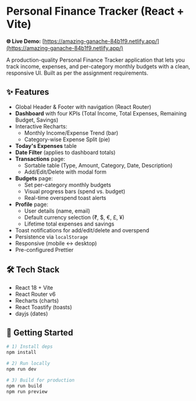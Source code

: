 # Personal Finance Tracker (React + Vite)

**🌐 Live Demo:** [https://amazing-ganache-84b1f9.netlify.app/](https://amazing-ganache-84b1f9.netlify.app/)

A production-quality Personal Finance Tracker application that lets you track income, expenses, and per-category monthly budgets with a clean, responsive UI. Built as per the assignment requirements.

## ✨ Features

- Global Header & Footer with navigation (React Router)
- **Dashboard** with four KPIs (Total Income, Total Expenses, Remaining Budget, Savings)
- Interactive Recharts:
  - Monthly Income/Expense Trend (bar)
  - Category-wise Expense Split (pie)
- **Today's Expenses** table
- **Date Filter** (applies to dashboard totals)
- **Transactions** page:
  - Sortable table (Type, Amount, Category, Date, Description)
  - Add/Edit/Delete with modal form
- **Budgets** page:
  - Set per-category monthly budgets
  - Visual progress bars (spend vs. budget)
  - Real-time overspend toast alerts
- **Profile** page:
  - User details (name, email)
  - Default currency selection (₹, $, €, £, ¥)
  - Lifetime total expenses and savings
- Toast notifications for add/edit/delete and overspend
- Persistence via `localStorage`
- Responsive (mobile ↔ desktop)
- Pre-configured Prettier

## 🛠️ Tech Stack

- React 18 + Vite
- React Router v6
- Recharts (charts)
- React Toastify (toasts)
- dayjs (dates)

## 🚀 Getting Started

```bash
# 1) Install deps
npm install

# 2) Run locally
npm run dev

# 3) Build for production
npm run build
npm run preview

